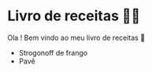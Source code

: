  # Livro de receitas  :man_cook:

Ola ! Bem vindo ao meu livro de receitas :wave: 

- Strogonoff de frango
- Pavê
